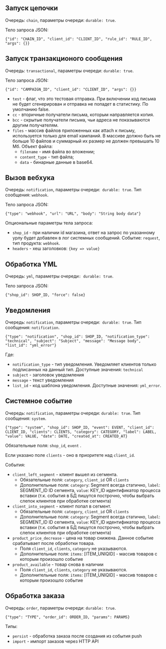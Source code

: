## Запуск цепочки

Очередь: `chain`, параметры очереди: `durable: true`.

Тело запроса JSON:

```
{"id": "CHAIN_ID", "client_id": "CLIENT_ID", "rule_id": "RULE_ID", "args": {}}

```
## Запуск транзакционого сообщения

Очередь: `transactional`, параметры очереди: `durable: true`.

Тело запроса JSON:

```
{"id": "CAMPAIGN_ID", "client_id": "CLIENT_ID", "args": {}}
```

- `test` - флаг, что это тестовая отправка. При включении код письма не будет сгенерирован и отправка не попадет в статистику. По умолчанию false.
- `cc` - вторичные получатели письма, которым направляется копия.
- `bcc` - скрытые получатели письма, чьи адреса не показываются другим получателям.
- `files` - массив файлов приложенных как attach к письму, используется только для email кампаний. В массиве должно быть не больше 10 файлов и суммарный их размер не должен превышать 10 Мб. Объект файла:
  - `filename` - имя файла во вложении;
  - `content_type` - тип файла;
  - `data` - бинарные данные в base64.

## Вызов вебхука

Очередь: `notification`, параметры очереди:` durable: true`. Тип сообщения: `webhook`.

Тело запроса JSON:

```
{"type": "webhook", "url": "URL", "body": "String body data"}
```

Опциональные параметры тела запроса:

- `shop_id` - при наличии id магазина, ответ на запрос по указанному урлу будет добавлен в лог системных сообщений. Событие: `request`, тип продукта: `webhook`.
- `headers` - хеш заголовков: `{key => value}`

## Обработка YML

Очередь: `yml`, параметры очереди`: durable: true`.

Тело запроса JSON:

```
{"shop_id": SHOP_ID, "force": false}
```

## Уведомления

Очередь: `notification`, параметры очереди:` durable: true`. Тип сообщения: `notification`.

```
{"type": "notification", "shop_id": SHOP_ID, "notification_type": "technical", "subject": "Subject", "message": "Message body", "list_id": "yml_error"}
```
Где:

- `notification_type` - тип уведомления. Уведомляет клиентов только подписанных на данный тип. Доступные значения: `technical`
- `subject` - заголовок уведомления
- `message` - текст уведомления
- `list_id` - код шаблона уведомления. Доступные значения: `yml_error`.

## Системное событие

Очередь: `notification`, параметры очереди: `durable: true`. Тип сообщения: `system`.

```
{"type": "system", "shop_id": SHOP_ID, "event": EVENT, "client_id": CLIENT_ID, "clients": CLIENTS, "category": CATEGORY, "label": LABEL, "value": VALUE, "date": DATE, "created_at": CREATED_AT}
```

Обязательные поля: `shop_id`, `event` .

Если указано поле `clients` - оно в приоритете над `client_id`.

События:

- `client_left_segment` - клиент вышел из сегмента.
  - Обязательные поля: `category`, `client_id` OR `clients`
  - Дополнительные поля: `category`: Segment всегда статично, `label`: SEGMENT_ID ID сегмента, `value`: KEY_ID идентификатор процесса вставки (т.к. события в БД пишутся построчно, чтобы выбрать слепок клиентов при обработке сегмента)
- `client_into_segment` - клиент попал в сегмент.
  - Обязательные поля: `category`, `client_id` OR `clients`
  - Дополнительные поля: `category`: Segment всегда статично, `label`: SEGMENT_ID ID сегмента, `value`: KEY_ID идентификатор процесса вставки (т.к. события в БД пишутся построчно, чтобы выбрать слепок клиентов при обработке сегмента)
- `product_price_decrease` - цена на товар снижена. Данное событие срабатывает после обработки товара.
  - Поля `client_id`, `clients`, `category` не указываются.
  - Дополнительные поля: `items`: [ITEM_UNIQID] - массив товаров с которым произошло событие
- `product_available` - товар снова в наличии
  - Поля `client_id`, `clients`, `category` не указываются.
  - Дополнительные поля: `items`: [ITEM_UNIQID] - массив товаров с которым произошло событие

## Обработка заказа

Очередь: `order`, параметры очереди: `durable: true`.

```
{"type": "TYPE", "order_id": ORDER_ID, "params": PARAMS}
```

Типы:

- `persist` - обработка заказа после создания из события push
- `import` - импорт заказов через HTTP API
